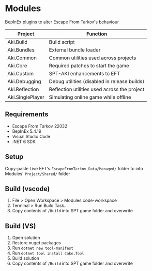 # Modules

BepInEx plugins to alter Escape From Tarkov's behaviour

**Project**        | **Function**
------------------ | --------------------------------------------
Aki.Build          | Build script
Aki.Bundles        | External bundle loader
Aki.Common         | Common utilities used across projects
Aki.Core           | Required patches to start the game
Aki.Custom         | SPT-AKI enhancements to EFT
Aki.Debugging      | Debug utilities (disabled in release builds)
Aki.Reflection     | Reflection utilities used across the project
Aki.SinglePlayer   | Simulating online game while offline

## Requirements

- Escape From Tarkov 22032
- BepInEx 5.4.19
- Visual Studio Code
- .NET 6 SDK

## Setup

Copy-paste Live EFT's `EscapeFromTarkov_Data/Managed/` folder to into Modules' `Project/Shared/` folder

## Build (vscode)
1. File > Open Workspace > Modules.code-workspace
2. Terminal > Run Build Task...
3. Copy contents of `/Build` into SPT game folder and overwrite

## Build (VS)
1. Open solution
2. Restore nuget packages
3. Run `dotnet new tool-manifest`
4. Run `dotnet tool install Cake.Tool`
5. Build solution
6. Copy contents of `/Build` into SPT game folder and overwrite
